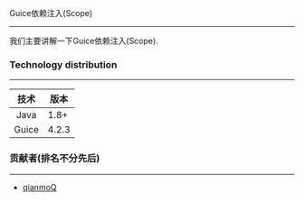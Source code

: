 Guice依赖注入(Scope)

---

我们主要讲解一下Guice依赖注入(Scope).

### Technology distribution

---

|技术|版本|
|:---:|---|
|Java|1.8+|
|Guice|4.2.3|

### 贡献者(排名不分先后)

---

- [qianmoQ](https://github.com/qianmoQ)
